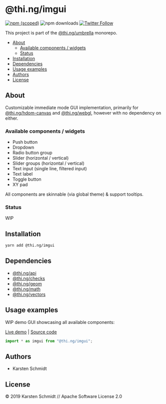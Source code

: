 # @thi.ng/imgui

[![npm (scoped)](https://img.shields.io/npm/v/@thi.ng/imgui.svg)](https://www.npmjs.com/package/@thi.ng/imgui)
![npm downloads](https://img.shields.io/npm/dm/@thi.ng/imgui.svg)
[![Twitter Follow](https://img.shields.io/twitter/follow/thing_umbrella.svg?style=flat-square&label=twitter)](https://twitter.com/thing_umbrella)

This project is part of the
[@thi.ng/umbrella](https://github.com/thi-ng/umbrella/) monorepo.

<!-- TOC depthFrom:2 depthTo:3 -->

- [About](#about)
    - [Available components / widgets](#available-components--widgets)
    - [Status](#status)
- [Installation](#installation)
- [Dependencies](#dependencies)
- [Usage examples](#usage-examples)
- [Authors](#authors)
- [License](#license)

<!-- /TOC -->

## About

Customizable immediate mode GUI implementation, primarily for
[@thi.ng/hdom-canvas](https://github.com/thi-ng/umbrella/tree/master/packages/hdom-canvas)
and
[@thi.ng/webgl](https://github.com/thi-ng/umbrella/tree/master/packages/webgl),
however with no dependency on either.

### Available components / widgets

- Push button
- Dropdown
- Radio button group
- Slider (horizontal / vertical)
- Slider groups (horizontal / vertical)
- Text input (single line, filtered input)
- Text label
- Toggle button
- XY pad

All components are skinnable (via global theme) & support tooltips.

### Status

WIP

## Installation

```bash
yarn add @thi.ng/imgui
```

## Dependencies

- [@thi.ng/api](https://github.com/thi-ng/umbrella/tree/master/packages/api)
- [@thi.ng/checks](https://github.com/thi-ng/umbrella/tree/master/packages/checks)
- [@thi.ng/geom](https://github.com/thi-ng/umbrella/tree/master/packages/geom)
- [@thi.ng/math](https://github.com/thi-ng/umbrella/tree/master/packages/math)
- [@thi.ng/vectors](https://github.com/thi-ng/umbrella/tree/master/packages/vectors)

## Usage examples

WIP demo GUI showcasing all available components:

[Live demo](http://demo.thi.ng/umbrella/imgui/) | [Source
code](https://github.com/thi-ng/umbrella/tree/feature/imgui/examples/imgui/)

```ts
import * as imgui from "@thi.ng/imgui";
```

## Authors

- Karsten Schmidt

## License

&copy; 2019 Karsten Schmidt // Apache Software License 2.0
